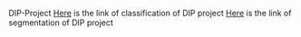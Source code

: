 DIP-Project
[Here](https://colab.research.google.com/drive/172DNZuE142sPdyK5ptm2nYM-U_rButJw?usp=sharing) is the link of classification of DIP project
[Here](https://colab.research.google.com/drive/1w4JEf6bm4Q29_ZdtOh2-FKPy1qM-xYbg?usp=sharing) is the link of segmentation of DIP project
